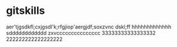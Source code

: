 # gitskills
aer'tjgsdkfl;cxjgsdl'k;rfgjiop'aergjdf;soxzvnc
dskl;ff
hhhhhhhhhhhhh
sdddddddddddd
zxvccccccccccccccc
33333333333333332
222222222222222222
